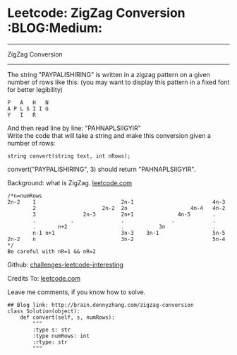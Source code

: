 # Leetcode: ZigZag Conversion     :BLOG:Medium:


---

ZigZag Conversion  

---

The string "PAYPALISHIRING" is written in a zigzag pattern on a given number of rows like this: (you may want to display this pattern in a fixed font for better legibility)  

    P   A   H   N
    A P L S I I G
    Y   I   R

And then read line by line: "PAHNAPLSIIGYIR"  
Write the code that will take a string and make this conversion given a number of rows:  

    string convert(string text, int nRows);

convert("PAYPALISHIRING", 3) should return "PAHNAPLSIIGYIR".  

Background: what is ZigZag. [leetcode.com](https://leetcode.com/problems/zigzag-conversion/description/)  

    /*n=numRows
    2n-2    1                           2n-1                         4n-3
            2                     2n-2  2n                    4n-4   4n-2
            3               2n-3        2n+1              4n-5       .
            .           .               .               .            .
            .       n+2                 .           3n               .
            n-1 n+1                     3n-3    3n-1                 5n-5
    2n-2    n                           3n-2                         5n-4
    */
    Be careful with nR=1 && nR=2

Github: [challenges-leetcode-interesting](https://github.com/DennyZhang/challenges-leetcode-interesting/tree/master/zigzag-conversion)  

Credits To: [leetcode.com](https://leetcode.com/problems/zigzag-conversion/description/)  

Leave me comments, if you know how to solve.  

    ## Blog link: http://brain.dennyzhang.com/zigzag-conversion
    class Solution(object):
        def convert(self, s, numRows):
            """
            :type s: str
            :type numRows: int
            :rtype: str
            """
